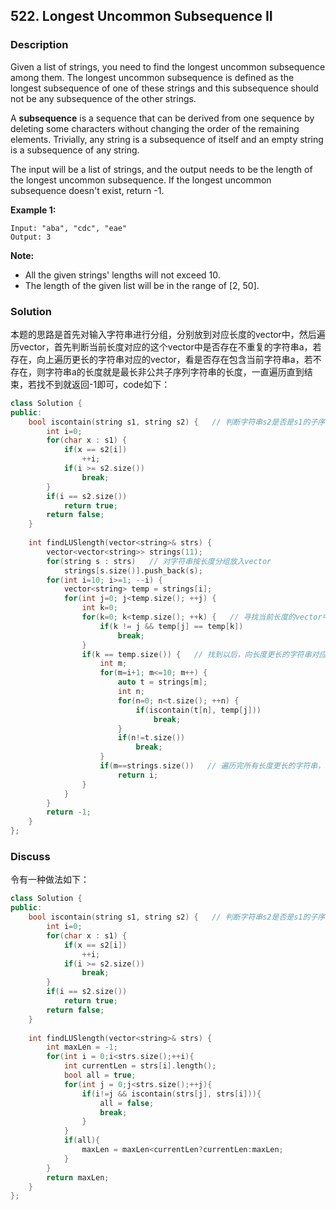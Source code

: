 ## 522. Longest Uncommon Subsequence II
### Description
Given a list of strings, you need to find the longest uncommon subsequence among them. The longest uncommon subsequence is defined as the longest subsequence of one of these strings and this subsequence should not be any subsequence of the other strings.

A **subsequence** is a sequence that can be derived from one sequence by deleting some characters without changing the order of the remaining elements. Trivially, any string is a subsequence of itself and an empty string is a subsequence of any string.

The input will be a list of strings, and the output needs to be the length of the longest uncommon subsequence. If the longest uncommon subsequence doesn't exist, return -1.

**Example 1:**

```
Input: "aba", "cdc", "eae"
Output: 3
```

**Note:**

- All the given strings' lengths will not exceed 10.
- The length of the given list will be in the range of [2, 50].

### Solution
本题的思路是首先对输入字符串进行分组，分别放到对应长度的vector中，然后遍历vector，首先判断当前长度对应的这个vector中是否存在不重复的字符串a，若存在，向上遍历更长的字符串对应的vector，看是否存在包含当前字符串a，若不存在，则字符串a的长度就是最长非公共子序列字符串的长度，一直遍历直到结束，若找不到就返回-1即可，code如下：

```C++
class Solution {
public:
    bool iscontain(string s1, string s2) {   // 判断字符串s2是否是s1的子序列
    	int i=0;
    	for(char x : s1) {
    		if(x == s2[i])
    			++i;
    		if(i >= s2.size())
    			break;
    	}
    	if(i == s2.size())
    		return true;
    	return false;
    }
    
    int findLUSlength(vector<string>& strs) {
        vector<vector<string>> strings(11);
        for(string s : strs)   // 对字符串按长度分组放入vector
            strings[s.size()].push_back(s);
        for(int i=10; i>=1; --i) {
            vector<string> temp = strings[i];
            for(int j=0; j<temp.size(); ++j) {
                int k=0;
                for(k=0; k<temp.size(); ++k) {   // 寻找当前长度的vector中不重复的字符串
                    if(k != j && temp[j] == temp[k])
                        break;
                }
                if(k == temp.size()) {   // 找到以后，向长度更长的字符串对应vector遍历，看是否是长度更长的字符串的子序列
                	int m;
                    for(m=i+1; m<=10; m++) {
                        auto t = strings[m];
                        int n;
                        for(n=0; n<t.size(); ++n) {
                        	if(iscontain(t[n], temp[j]))
                                break;
                        }
                        if(n!=t.size())
                            break;
                    }
                    if(m==strings.size())   // 遍历完所有长度更长的字符串，若都不是其子序列，则当前的字符串长度就是待求的最长非公共子序列字符串长度
                    	return i;
                }
            }
        }
        return -1;
    }
};
```

### Discuss
令有一种做法如下：

```C++
class Solution {
public:
    bool iscontain(string s1, string s2) {   // 判断字符串s2是否是s1的子序列
    	int i=0;
    	for(char x : s1) {
    		if(x == s2[i])
    			++i;
    		if(i >= s2.size())
    			break;
    	}
    	if(i == s2.size())
    		return true;
    	return false;
    }
    
    int findLUSlength(vector<string>& strs) {
        int maxLen = -1;
        for(int i = 0;i<strs.size();++i){
            int currentLen = strs[i].length();
            bool all = true;
            for(int j = 0;j<strs.size();++j){
                if(i!=j && iscontain(strs[j], strs[i])){
                    all = false;
                    break;
                }
            }
            if(all){
                maxLen = maxLen<currentLen?currentLen:maxLen;
            }
        }
        return maxLen;
    }
};
```